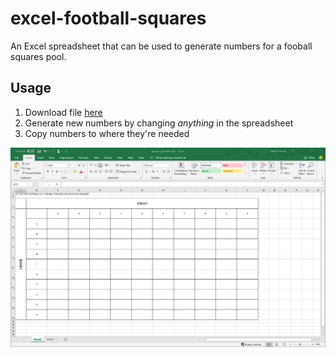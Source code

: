 # excel-football-squares
An Excel spreadsheet that can be used to generate numbers for a fooball squares pool.

## Usage
1. Download file [here](https://github.com/prescottadam/excel-football-squares/raw/master/squares-generator.xlsx)
2. Generate new numbers by changing _anything_ in the spreadsheet
3. Copy numbers to where they're needed

![screenshot](https://github.com/prescottadam/excel-football-squares/raw/master/screenshot.png)
